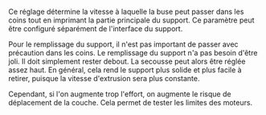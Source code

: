 Ce réglage détermine la vitesse à laquelle la buse peut passer dans les coins tout en imprimant la partie principale du support. Ce paramètre peut être configuré séparément de l'interface du support.

Pour le remplissage du support, il n'est pas important de passer avec précaution dans les coins. Le remplissage du support n'a pas besoin d'être joli. Il doit simplement rester debout. La secousse peut alors être réglée assez haut. En général, cela rend le support plus solide et plus facile à retirer, puisque la vitesse d'extrusion sera plus constante.

Cependant, si l'on augmente trop l'effort, on augmente le risque de déplacement de la couche. Cela permet de tester les limites des moteurs.
